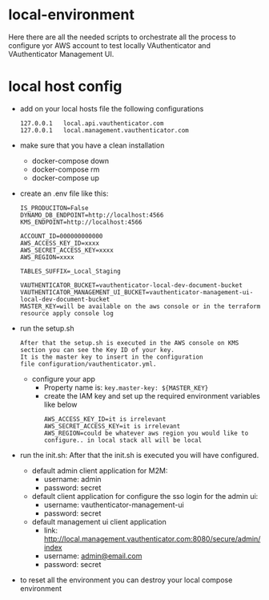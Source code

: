 # local-environment

Here there are all the needed scripts to orchestrate all the process to configure yor AWS account to test locally VAuthenticator and VAuthenticator Management UI.


# local host config

- add on your local hosts file the following configurations

    ```
    127.0.0.1   local.api.vauthenticator.com
    127.0.0.1   local.management.vauthenticator.com
    ```
- make sure that you have a clean installation 
  - docker-compose down  
  - docker-compose rm  
  - docker-compose up
- create an .env file like this:
  ````
  IS_PRODUCITON=False
  DYNAMO_DB_ENDPOINT=http://localhost:4566
  KMS_ENDPOINT=http://localhost:4566
  
  ACCOUNT_ID=000000000000
  AWS_ACCESS_KEY_ID=xxxx
  AWS_SECRET_ACCESS_KEY=xxxx
  AWS_REGION=xxxx
  
  TABLES_SUFFIX=_Local_Staging
  
  VAUTHENTICATOR_BUCKET=vauthenticator-local-dev-document-bucket
  VAUTHENTICATOR_MANAGEMENT_UI_BUCKET=vauthenticator-management-ui-local-dev-document-bucket
  MASTER_KEY=will be available on the aws console or in the terraform resource apply console log 
  ````
- run the setup.sh
  ```
  After that the setup.sh is executed in the AWS console on KMS section you can see the Key ID of your key. 
  It is the master key to insert in the configuration
  file configuration/vauthenticator.yml.
  ```
  
  - configure your app
    - Property name is: `key.master-key: ${MASTER_KEY}`
    - create the IAM key and set up the required environment variables like below
      ```
      AWS_ACCESS_KEY_ID=it is irrelevant
      AWS_SECRET_ACCESS_KEY=it is irrelevant
      AWS_REGION=could be whatever aws region you would like to configure.. in local stack all will be local
      ```
  
- run the init.sh: After that the init.sh is executed you will have configured.
  - default admin client application for M2M:
      - username: admin
      - password: secret 
  - default client application for configure the sso login for the admin ui:
      - username: vauthenticator-management-ui
      - password: secret 
  - default management ui client application 
    - link:  http://local.management.vauthenticator.com:8080/secure/admin/index
    - username: admin@email.com
    - password: secret


- to reset all the environment you can destroy your local compose environment